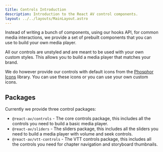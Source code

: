 ```yaml
---
title: Controls Introduction
description: Introduction to the React AV control components.
layout: ../../layouts/MainLayout.astro
---
```


Instead of writing a bunch of components, using our hooks API, for common media interactions, we provide a set of prebuilt components that you can use to build your own media player.

All our controls are unstyled and are meant to be used with your own custom styles. This allows you to build a media player that matches your brand.

We do however provide our controls with default icons from the [Phosphor Icons](https://phosphoricons.com/) library. You can use these icons or you can use your own custom icons.

## Packages

Currently we provide three control packages:

- `@react-av/controls` - The core controls package, this includes all the controls you need to build a basic media player.
- `@react-av/sliders` - The sliders package, this includes all the sliders you need to build a media player with volume and seek controls.
- `@react-av/vtt-controls` - The VTT controls package, this includes all the controls you need for chapter navigation and storyboard thumbnails.
